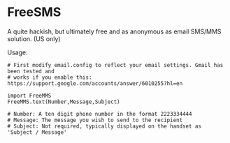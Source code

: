 # FreeSMS
A quite hackish, but ultimately free and as anonymous as email SMS/MMS solution. (US only)

Usage:

    # First modify email.config to reflect your email settings. Gmail has been tested and
    # works if you enable this: https://support.google.com/accounts/answer/6010255?hl=en

    import FreeMMS
    FreeMMS.text(Number,Message,Subject)

    # Number: A ten digit phone number in the format 2223334444
    # Message: The message you wish to send to the recipient
    # Subject: Not required, typically displayed on the handset as 'Subject / Message'